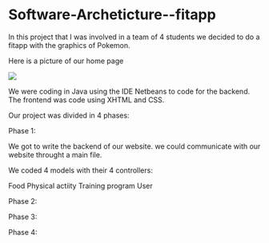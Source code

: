 # Software-Archeticture--fitapp

In this project that I was involved in a team of 4 students we decided to do a fitapp with the graphics of Pokemon.

Here is a picture of our home page

<img src="https://user-images.githubusercontent.com/114933900/232544710-a869004d-7906-4e30-ba22-8c283779d192.PNG">

We were coding in Java using the IDE Netbeans to code for the backend.
The frontend was code using XHTML and CSS.

Our project was divided in 4 phases:

Phase 1:

We got to write the backend of our website. we could communicate with our website throught a main file.

We coded 4 models with their 4 controllers:

Food
Physical actiity
Training program
User

Phase 2:

Phase 3:

Phase 4:


